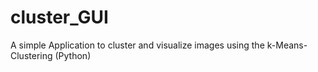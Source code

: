 # cluster_GUI
A simple Application to cluster and visualize images using the k-Means-Clustering (Python)
